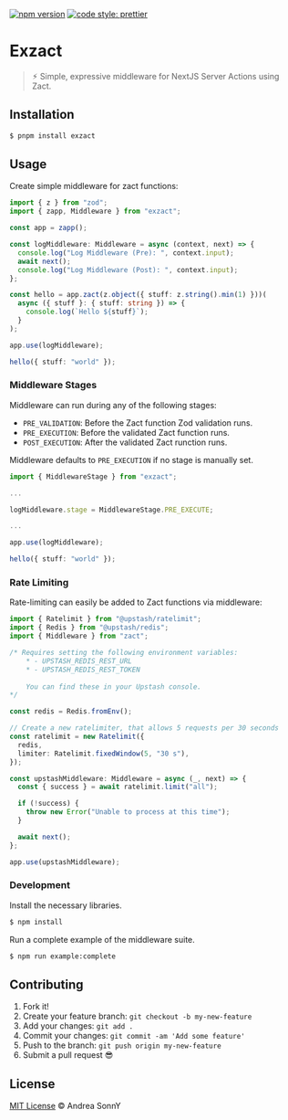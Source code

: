 [![npm version](https://badge.fury.io/js/exzact.svg)](https://badge.fury.io/js/exzact)
[![code style: prettier](https://img.shields.io/badge/code_style-prettier-ff69b4.svg?style=flat-square)](https://github.com/prettier/prettier)

# Exzact

> ⚡︎ Simple, expressive middleware for NextJS Server Actions using Zact.

## Installation

```sh
$ pnpm install exzact
```

## Usage

Create simple middleware for zact functions:

```ts
import { z } from "zod";
import { zapp, Middleware } from "exzact";

const app = zapp();

const logMiddleware: Middleware = async (context, next) => {
  console.log("Log Middleware (Pre): ", context.input);
  await next();
  console.log("Log Middleware (Post): ", context.input);
};

const hello = app.zact(z.object({ stuff: z.string().min(1) }))(
  async ({ stuff }: { stuff: string }) => {
    console.log(`Hello ${stuff}`);
  }
);

app.use(logMiddleware);

hello({ stuff: "world" });
```

### Middleware Stages

Middleware can run during any of the following stages:

- `PRE_VALIDATION`: Before the Zact function Zod validation runs.
- `PRE_EXECUTION`: Before the validated Zact function runs.
- `POST_EXECUTION`: After the validated Zact runction runs.

Middleware defaults to `PRE_EXECUTION` if no stage is manually set.

```ts
import { MiddlewareStage } from "exzact";

...

logMiddleware.stage = MiddlewareStage.PRE_EXECUTE;

...

app.use(logMiddleware);

hello({ stuff: "world" });
```

### Rate Limiting

Rate-limiting can easily be added to Zact functions via middleware:

```ts
import { Ratelimit } from "@upstash/ratelimit";
import { Redis } from "@upstash/redis";
import { Middleware } from "zact";

/* Requires setting the following environment variables:
    * - UPSTASH_REDIS_REST_URL
    * - UPSTASH_REDIS_REST_TOKEN
    
    You can find these in your Upstash console.
*/

const redis = Redis.fromEnv();

// Create a new ratelimiter, that allows 5 requests per 30 seconds
const ratelimit = new Ratelimit({
  redis,
  limiter: Ratelimit.fixedWindow(5, "30 s"),
});

const upstashMiddleware: Middleware = async (_, next) => {
  const { success } = await ratelimit.limit("all");

  if (!success) {
    throw new Error("Unable to process at this time");
  }

  await next();
};

app.use(upstashMiddleware);
```

### Development

Install the necessary libraries.

```sh
$ npm install
```

Run a complete example of the middleware suite.

```sh
$ npm run example:complete
```

## Contributing

1.  Fork it!
2.  Create your feature branch: `git checkout -b my-new-feature`
3.  Add your changes: `git add .`
4.  Commit your changes: `git commit -am 'Add some feature'`
5.  Push to the branch: `git push origin my-new-feature`
6.  Submit a pull request :sunglasses:

## License

[MIT License](https://andreasonny.mit-license.org/2019) © Andrea SonnY
